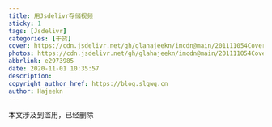 ```yaml
---
title: 用Jsdelivr存储视频
sticky: 1
tags: [Jsdelivr]
categories: [干货]
cover: https://cdn.jsdelivr.net/gh/glahajeekn/imcdn@main/201111054Cover.png
photos: https://cdn.jsdelivr.net/gh/glahajeekn/imcdn@main/201111054Cover.png
abbrlink: e2973985
date: 2020-11-01 10:35:57
description:
copyright_author_href: https://blog.slqwq.cn
author: Hajeekn
---
```


本文涉及到滥用，已经删除

